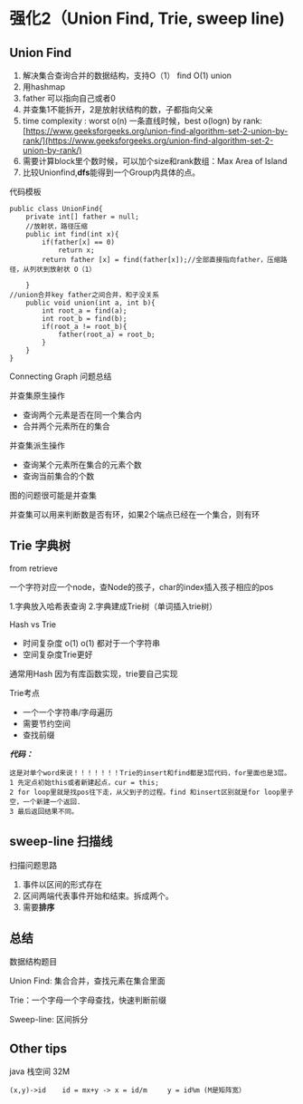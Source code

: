 # 强化2（Union Find, Trie, sweep line\)

## Union Find

1. 解决集合查询合并的数据结构，支持O（1） find O\(1\) union
2. 用hashmap
3. father 可以指向自己或者0
4. 并查集1不能拆开，2是放射状结构的数，子都指向父亲
5. time complexity : worst o\(n\) 一条直线时候，best o\(logn\) by rank: [https://www.geeksforgeeks.org/union-find-algorithm-set-2-union-by-rank/](https://www.geeksforgeeks.org/union-find-algorithm-set-2-union-by-rank/)
6. 需要计算block里个数时候，可以加个size和rank数组：Max Area of Island
7. 比较Unionfind,**dfs**能得到一个Group内具体的点。

代码模板

```text
public class UnionFind{
    private int[] father = null;
    //放射状，路径压缩
    public int find(int x){     
        if(father[x] == 0)          
            return x;     
        return father [x] = find(father[x]);//全部直接指向father，压缩路径，从列状到放射状 O（1）     

    }
//union合并key father之间合并，和子没关系
    public void union(int a, int b){     
        int root_a = find(a);     
        int root_b = find(b);     
        if(root_a != root_b){          
            father(root_a) = root_b;     
        }
    }
}
```

Connecting Graph 问题总结

并查集原生操作

* 查询两个元素是否在同一个集合内
* 合并两个元素所在的集合

并查集派生操作

* 查询某个元素所在集合的元素个数
* 查询当前集合的个数

图的问题很可能是并查集

并查集可以用来判断数是否有环，如果2个端点已经在一个集合，则有环

## Trie 字典树

from retrieve

一个字符对应一个node，查Node的孩子，char的index插入孩子相应的pos

1.字典放入哈希表查询 2.字典建成Trie树（单词插入trie树）

Hash vs Trie

* 时间复杂度 o\(1\) o\(1\) 都对于一个字符串
* 空间复杂度Trie更好

通常用Hash 因为有库函数实现，trie要自己实现

Trie考点

* 一个一个字符串/字母遍历 
* 需要节约空间
* 查找前缀

_**代码：**_

```text
这是对单个word来说！！！！！！！Trie的insert和find都是3层代码，for里面也是3层。
1 先定点初始this或者新建起点，cur = this;
2 for loop里就是找pos往下走，从父到子的过程。find 和insert区别就是for loop里子空，一个新建一个返回.
3 最后返回结果不同。
```

## sweep-line 扫描线

扫描问题思路

1. 事件以区间的形式存在
2. 区间两端代表事件开始和结束。拆成两个。
3. 需要**排序**

## 总结

数据结构题目

Union Find: 集合合并，查找元素在集合里面

Trie：一个字母一个字母查找，快速判断前缀

Sweep-line: 区间拆分

## Other tips

java 栈空间 32M

```text
(x,y)->id    id = mx+y -> x = id/m     y = id%m (M是矩阵宽）
```

